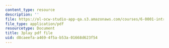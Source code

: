 ```yaml
---
content_type: resource
description: ''
file: https://ol-ocw-studio-app-qa.s3.amazonaws.com/courses/6-0001-introduction-to-computer-science-and-programming-in-python-fall-2016/d8caeefaa4694f5ab53a01668d623f54_4WtaFLayz_w.pdf
file_type: application/pdf
resourcetype: Document
title: 3play pdf file
uid: d8caeefa-a469-4f5a-b53a-01668d623f54
---
```

